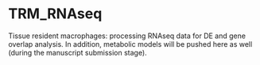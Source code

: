 # TRM_RNAseq
Tissue resident macrophages: processing RNAseq data for DE and gene overlap analysis. In addition, metabolic models will be pushed here as well (during the manuscript submission stage).
